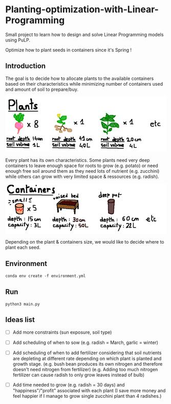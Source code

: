 # Planting-optimization-with-Linear-Programming

Small project to learn how to design and solve Linear Programming models using PuLP. 

Optimize how to plant seeds in containers since it's Spring !

## Introduction
The goal is to decide how to allocate plants to the available containers based on their characteristics while minimizing number of containers used and amount of soil to prepare/buy.

<img src="doc/plants.png"/>

Every plant has its own characteristics. Some plants need very deep containers to leave enough space for roots to grow (e.g. potato) or need enough free soil around them as they need lots of nutrient (e.g. zucchini) while others can grow with very limited space & ressources (e.g. radish).

<img src="doc/containers.png"/>

Depending on the plant & containers size, we would like to decide where to plant each seed.

## Environment
```
conda env create -f environment.yml
```

## Run
```
python3 main.py
```

## Ideas list
- [ ] Add more constraints (sun exposure, soil type)
- [ ] Add scheduling of when to sow (e.g. radish = March, garlic = winter)
- [ ] Add scheduling of when to add fertilizer considering that soil nutrients are depleting at different rate depending on which plant is planted and growth stage. (e.g. bush bean produces its own nitrogen and therefore doesn't need nitrogen from fertilizer) (e.g. Adding too much nitrogen fertilizer can cause radish to only grow leaves instead of bulb)
- [ ] Add time needed to grow (e.g. radish = 30 days) and "happiness"/"profit" associated with each plant (I save more money and feel happier if I manage to grow single zucchini plant than 4 radishes.) 


